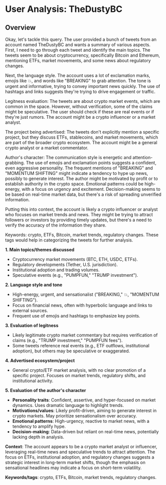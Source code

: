 # User Analysis: TheDustyBC

## Overview

<think>
Okay, let's tackle this query. The user provided a bunch of tweets from an account named TheDustyBC and wants a summary of various aspects. First, I need to go through each tweet and identify the main topics. The tweets seem to be about cryptocurrency, specifically Bitcoin and Ethereum, mentioning ETFs, market movements, and some news about regulatory changes.

Next, the language style. The account uses a lot of exclamation marks, emojis like 💥, and words like "BREAKING" to grab attention. The tone is urgent and informative, trying to convey important news quickly. The use of hashtags and links suggests they're trying to drive engagement or traffic.

Legitness evaluation: The tweets are about crypto market events, which are common in the space. However, without verification, some of the claims might be speculative. The user should check if these are real events or if they're just rumors. The account might be a crypto influencer or a market analyst.

The project being advertised: The tweets don't explicitly mention a specific project, but they discuss ETFs, stablecoins, and market movements, which are part of the broader crypto ecosystem. The account might be a general crypto analyst or a market commentator.

Author's character: The communication style is energetic and attention-grabbing. The use of emojis and exclamation points suggests a confident, even aggressive personality. The frequent mentions of "BREAKING" and "MOMENTUM SHIFTING" might indicate a tendency to hype up news, possibly to generate interest. The author might be motivated by profit or to establish authority in the crypto space. Emotional patterns could be high-energy, with a focus on urgency and excitement. Decision-making seems to be based on real-time market data, but there's a risk of spreading unverified information.

Putting this into context, the account is likely a crypto influencer or analyst who focuses on market trends and news. They might be trying to attract followers or investors by providing timely updates, but there's a need to verify the accuracy of the information they share.

Keywords: crypto, ETFs, Bitcoin, market trends, regulatory changes. These tags would help in categorizing the tweets for further analysis.
</think>

**1. Main topics/themes discussed**  
- Cryptocurrency market movements (BTC, ETH, USDC, ETFs).  
- Regulatory developments (Tether, U.S. jurisdiction).  
- Institutional adoption and trading volumes.  
- Speculative events (e.g., "PUMPFUN," "TRUMP investment").  

**2. Language style and tone**  
- High-energy, urgent, and sensationalist ("BREAKING," 💥, "MOMENTUM SHIFTING").  
- Focus on financial news, often with hyperbolic language and links to external sources.  
- Frequent use of emojis and hashtags to emphasize key points.  

**3. Evaluation of legitness**  
- Likely legitimate crypto market commentary but requires verification of claims (e.g., "TRUMP investment," "PUMPFUN fees").  
- Some tweets reference real events (e.g., ETF outflows, institutional adoption), but others may be speculative or exaggerated.  

**4. Advertised ecosystem/project**  
- General crypto/ETF market analysis, with no clear promotion of a specific project. Focuses on market trends, regulatory shifts, and institutional activity.  

**5. Evaluation of the author's character**  
- **Personality traits**: Confident, assertive, and hyper-focused on market dynamics. Uses dramatic language to highlight trends.  
- **Motivations/values**: Likely profit-driven, aiming to generate interest in crypto markets. May prioritize sensationalism over accuracy.  
- **Emotional patterns**: High-urgency, reactive to market news, with a tendency to amplify hype.  
- **Decision-making**: Data-driven but reliant on real-time news, potentially lacking depth in analysis.  

**Context**: The account appears to be a crypto market analyst or influencer, leveraging real-time news and speculative trends to attract attention. The focus on ETFs, institutional adoption, and regulatory changes suggests a strategic interest in long-term market shifts, though the emphasis on sensational headlines may indicate a focus on short-term volatility.  

**Keywords/tags**: crypto, ETFs, Bitcoin, market trends, regulatory changes.